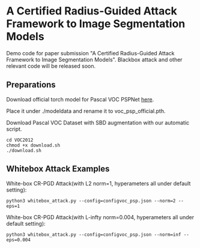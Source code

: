 # A Certified Radius-Guided Attack Framework to Image Segmentation Models

Demo code for paper submission "A Certified Radius-Guided Attack Framework to Image Segmentation Models". Blackbox attack and other relevant code will be released soon.

## Preparations
Download official torch model for Pascal VOC PSPNet [here](https://drive.google.com/drive/folders/1K18bS_WeUQH4O6qAZzCDoAfVg9VhgGMK).

Place it under ./modeldata and rename it to voc_psp_official.pth.

Download Pascal VOC Dataset with SBD augmentation with our automatic script.
```
cd VOC2012
chmod +x download.sh
./download.sh
```

## Whitebox Attack Examples
White-box CR-PGD Attack(with L2 norm=1, hyperameters all under default setting):
```
python3 whitebox_attack.py --config=configvoc_psp.json --norm=2 --eps=1
```
White-box CR-PGD Attack(with L-infty norm=0.004, hyperameters all under default setting):
```
python3 whitebox_attack.py --config=configvoc_psp.json --norm=inf --eps=0.004
```
